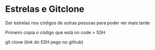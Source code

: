 # Estrelas e Gitclone

Dar estrelas nos códigos de outras pessoas para poder ver mais tarde

Primeiro copia o código que está no code > SSH

git clone (link do SSH pego no github) 